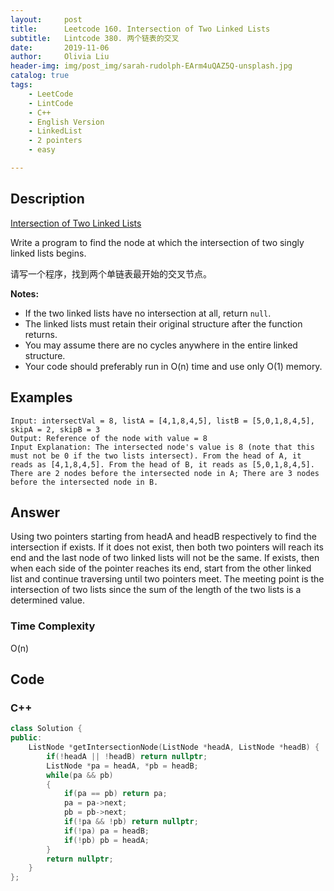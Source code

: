 ```yaml
---
layout:     post
title:      Leetcode 160. Intersection of Two Linked Lists
subtitle:   Lintcode 380. 两个链表的交叉
date:       2019-11-06
author:     Olivia Liu
header-img: img/post_img/sarah-rudolph-EArm4uQAZ5Q-unsplash.jpg
catalog: true
tags:
    - LeetCode
    - LintCode
    - C++
    - English Version
    - LinkedList
    - 2 pointers
    - easy

---
```


## Description

[Intersection of Two Linked Lists]( https://leetcode.com/problems/intersection-of-two-linked-lists/description/ )

Write a program to find the node at which the intersection of two singly linked lists begins. 

请写一个程序，找到两个单链表最开始的交叉节点。     

**Notes:**

- If the two linked lists have no intersection at all, return `null`.
- The linked lists must retain their original structure after the function returns.
- You may assume there are no cycles anywhere in the entire linked structure.
- Your code should preferably run in O(n) time and use only O(1) memory.

## Examples

```
Input: intersectVal = 8, listA = [4,1,8,4,5], listB = [5,0,1,8,4,5], skipA = 2, skipB = 3
Output: Reference of the node with value = 8
Input Explanation: The intersected node's value is 8 (note that this must not be 0 if the two lists intersect). From the head of A, it reads as [4,1,8,4,5]. From the head of B, it reads as [5,0,1,8,4,5]. There are 2 nodes before the intersected node in A; There are 3 nodes before the intersected node in B.
```

## Answer

Using two pointers starting from headA and headB respectively to find the intersection if exists. If it does not exist, then both two pointers will reach its end and the last node of two linked lists will not be the same. If exists, then when each side of the pointer reaches its end, start from the other linked list and continue traversing until two pointers meet. The meeting point is the intersection of two lists since the sum of the length of the two lists is a determined value. 

### Time Complexity

 O(n)

## Code

### C++

```c++
class Solution {
public:
    ListNode *getIntersectionNode(ListNode *headA, ListNode *headB) {
        if(!headA || !headB) return nullptr;
        ListNode *pa = headA, *pb = headB;
        while(pa && pb)
        {
            if(pa == pb) return pa;
            pa = pa->next;
            pb = pb->next;
            if(!pa && !pb) return nullptr;
            if(!pa) pa = headB;
            if(!pb) pb = headA;
        }
        return nullptr;
    }
};
```
